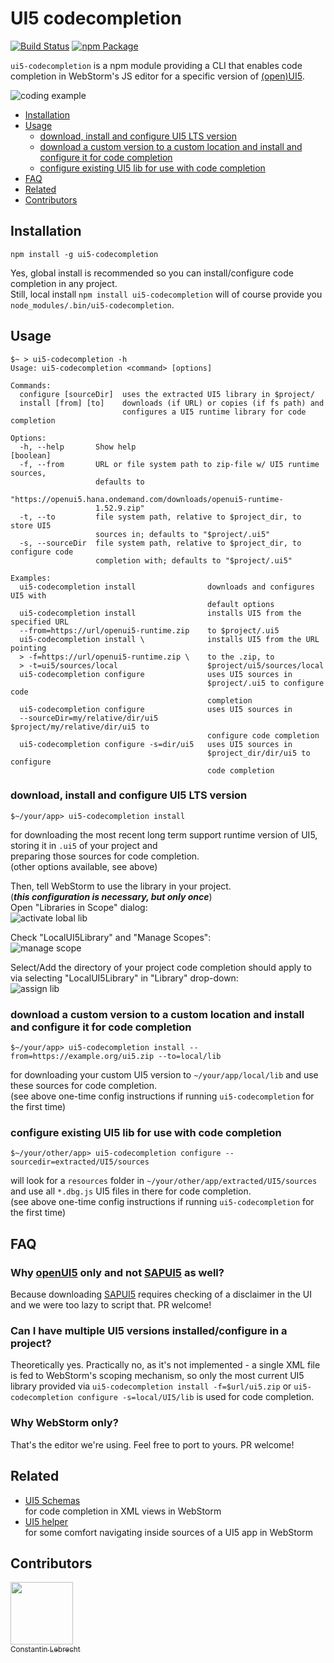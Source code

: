 # UI5 codecompletion

[![Build Status](https://travis-ci.org/vobujs/ui5-codecompletion.svg?branch=develop)](https://travis-ci.org/vobujs/ui5-codecompletion) 
[![npm Package](https://img.shields.io/npm/v/ui5-codecompletion.svg)](https://www.npmjs.com/package/ui5-codecompletion)

`ui5-codecompletion` is a npm module providing a CLI that enables code completion in WebStorm's JS editor for a 
specific version of [(open)UI5](https://openui5.org). 

![coding example](doc/usage.gif)

* [Installation](#installation)
* [Usage](#usage)
  * [download, install and configure UI5 LTS version](#download-install-and-configure-ui5-lts-version)
  * [download a custom version to a custom location and install and configure it for code completion](#download-a-custom-version-to-a-custom-location-and-install-and-configure-it-for-code-completion)
  * [configure existing UI5 lib for use with code completion](#configure-existing-ui5-lib-for-use-with-code-completion)
* [FAQ](#faq)
* [Related](#related)
* [Contributors](#contributors)

## Installation
    npm install -g ui5-codecompletion
    
Yes, global install is recommended so you can install/configure code completion in any project.   
Still, local install `npm install ui5-codecompletion` will of course provide you `node_modules/.bin/ui5-codecompletion`.
    
## Usage
    $~ > ui5-codecompletion -h
    Usage: ui5-codecompletion <command> [options]
    
    Commands:
      configure [sourceDir]  uses the extracted UI5 library in $project/
      install [from] [to]    downloads (if URL) or copies (if fs path) and
                             configures a UI5 runtime library for code completion
    
    Options:
      -h, --help       Show help                                           [boolean]
      -f, --from       URL or file system path to zip-file w/ UI5 runtime sources,
                       defaults to
                       "https://openui5.hana.ondemand.com/downloads/openui5-runtime-
                       1.52.9.zip"
      -t, --to         file system path, relative to $project_dir, to store UI5
                       sources in; defaults to "$project/.ui5"
      -s, --sourceDir  file system path, relative to $project_dir, to configure code
                       completion with; defaults to "$project/.ui5"
    
    Examples:
      ui5-codecompletion install                downloads and configures UI5 with
                                                default options
      ui5-codecompletion install                installs UI5 from the specified URL
      --from=https://url/openui5-runtime.zip    to $project/.ui5
      ui5-codecompletion install \              installs UI5 from the URL pointing
      > -f=https://url/openui5-runtime.zip \    to the .zip, to
      > -t=ui5/sources/local                    $project/ui5/sources/local
      ui5-codecompletion configure              uses UI5 sources in
                                                $project/.ui5 to configure code
                                                completion
      ui5-codecompletion configure              uses UI5 sources in
      --sourceDir=my/relative/dir/ui5           $project/my/relative/dir/ui5 to
                                                configure code completion
      ui5-codecompletion configure -s=dir/ui5   uses UI5 sources in
                                                $project_dir/dir/ui5 to configure
                                                code completion


### download, install and configure UI5 LTS version
```
$~/your/app> ui5-codecompletion install
```
for downloading the most recent long term support runtime version of UI5,   
storing it in `.ui5` of your project and    
preparing those sources for code completion.   
(other options available, see above)

Then, tell WebStorm to use the library in your project.  
(***this configuration is necessary, but only once***)   
Open "Libraries in Scope" dialog:   
![activate lobal lib](doc/ws-scope.png)   

Check "LocalUI5Library" and "Manage Scopes":   
![manage scope](doc/ws-scope1.png)   

Select/Add the directory of your project code completion should apply to 
via selecting "LocalUI5Library" in "Library" drop-down:   
![assign lib](doc/ws-scope2.png)

### download a custom version to a custom location and install and configure it for code completion
```
$~/your/app> ui5-codecompletion install --from=https://example.org/ui5.zip --to=local/lib
```
for downloading your custom UI5 version to `~/your/app/local/lib` and use these sources for code completion.      
(see above one-time config instructions if running `ui5-codecompletion` for the first time)

### configure existing UI5 lib for use with code completion
```
$~/your/other/app> ui5-codecompletion configure --sourcedir=extracted/UI5/sources
```
will look for a `resources` folder in `~/your/other/app/extracted/UI5/sources` and use 
all `*.dbg.js` UI5 files in there for code completion.   
(see above one-time config instructions if running `ui5-codecompletion` for the first time)

## FAQ
### Why [openUI5](https://openui5.org) only and not [SAPUI5](https://sapui5.hana.ondemand.com/) as well?
Because downloading [SAPUI5](https://sapui5.hana.ondemand.com/) requires checking of a disclaimer in the UI and
we were too lazy to script that. PR welcome!
### Can I have multiple UI5 versions installed/configure in a project?
Theoretically yes. Practically no, as it's not implemented - a single XML file is fed to WebStorm's scoping mechanism, 
so only the most current UI5 library provided via `ui5-codecompletion install -f=$url/ui5.zip` or 
`ui5-codecompletion configure -s=local/UI5/lib` is used for code completion.
### Why WebStorm only?
That's the editor we're using. Feel free to port to yours. PR welcome!

## Related
- [UI5 Schemas](https://github.com/ui5experts/ui5-schemas/)  
  for code completion in XML views in WebStorm
- [UI5 helper](https://plugins.jetbrains.com/plugin/9427-ui5-helper)   
  for some comfort navigating inside sources of a UI5 app in WebStorm
  
## Contributors
[<img src="https://avatars0.githubusercontent.com/u/404480?v=4&s=400" width="100px;"/><br /><sub>Constantin Lebrecht</sub>](http://www.js-soft.com)